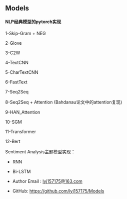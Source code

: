 ## Models

#### NLP经典模型的pytorch实现

1-Skip-Gram + NEG

2-Glove

3-C2W

4-TextCNN

5-CharTextCNN

6-FastText

7-Seq2Seq

8-Seq2Seq + Attention (Bahdanau论文中的attention复现)

9-HAN_Attention

10-SGM

11-Transformer

12-Bert



Sentiment Analysis主题模型实现：

- RNN
- Bi-LSTM





- Author Email : lyj157175@163.com
- GitHub: https://github.com/lyj157175/Models
